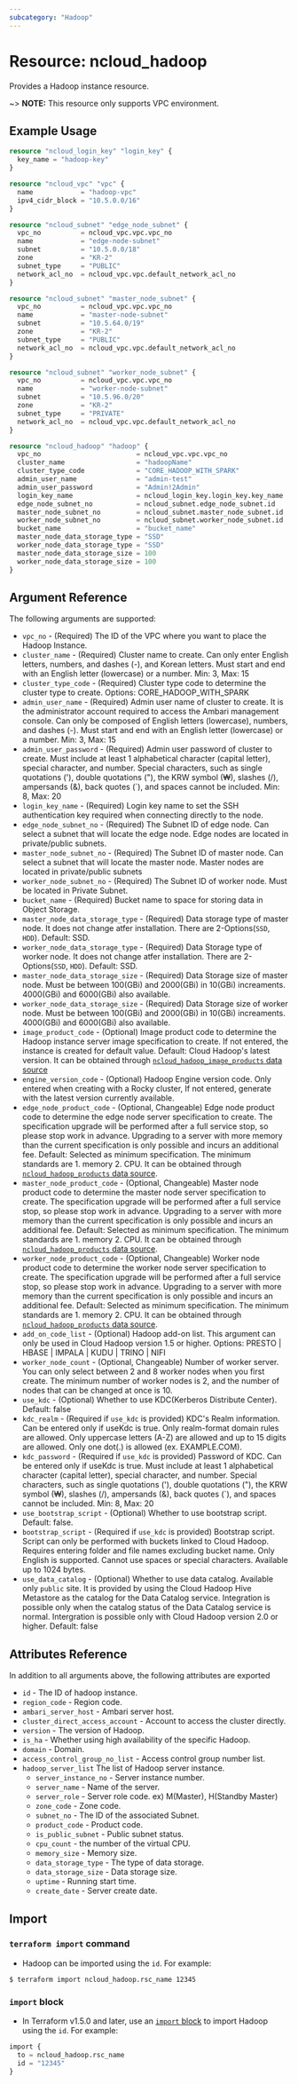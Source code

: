 ```yaml
---
subcategory: "Hadoop"
---
```



# Resource: ncloud_hadoop

Provides a Hadoop instance resource.

~> **NOTE:** This resource only supports VPC environment.

## Example Usage

```terraform
resource "ncloud_login_key" "login_key" {
  key_name = "hadoop-key"
}

resource "ncloud_vpc" "vpc" {
  name            = "hadoop-vpc"
  ipv4_cidr_block = "10.5.0.0/16"
}

resource "ncloud_subnet" "edge_node_subnet" {
  vpc_no          = ncloud_vpc.vpc.vpc_no
  name            = "edge-node-subnet"
  subnet          = "10.5.0.0/18"
  zone            = "KR-2"
  subnet_type     = "PUBLIC"
  network_acl_no  = ncloud_vpc.vpc.default_network_acl_no
}

resource "ncloud_subnet" "master_node_subnet" {
  vpc_no          = ncloud_vpc.vpc.vpc_no
  name            = "master-node-subnet"
  subnet          = "10.5.64.0/19"
  zone            = "KR-2"
  subnet_type     = "PUBLIC"
  network_acl_no  = ncloud_vpc.vpc.default_network_acl_no
}

resource "ncloud_subnet" "worker_node_subnet" {
  vpc_no          = ncloud_vpc.vpc.vpc_no
  name            = "worker-node-subnet"
  subnet          = "10.5.96.0/20"
  zone            = "KR-2"
  subnet_type     = "PRIVATE"
  network_acl_no  = ncloud_vpc.vpc.default_network_acl_no
}

resource "ncloud_hadoop" "hadoop" {
  vpc_no                        = ncloud_vpc.vpc.vpc_no
  cluster_name                  = "hadoopName"
  cluster_type_code             = "CORE_HADOOP_WITH_SPARK"
  admin_user_name               = "admin-test"
  admin_user_password           = "Admin!2Admin"
  login_key_name                = ncloud_login_key.login_key.key_name
  edge_node_subnet_no           = ncloud_subnet.edge_node_subnet.id
  master_node_subnet_no         = ncloud_subnet.master_node_subnet.id
  worker_node_subnet_no         = ncloud_subnet.worker_node_subnet.id
  bucket_name                   = "bucket_name"
  master_node_data_storage_type = "SSD"
  worker_node_data_storage_type = "SSD"
  master_node_data_storage_size = 100
  worker_node_data_storage_size = 100
}
```


## Argument Reference

The following arguments are supported:

* `vpc_no` - (Required) The ID of the VPC where you want to place the Hadoop Instance.
* `cluster_name` - (Required) Cluster name to create. Can only enter English letters, numbers, and dashes (-), and Korean letters. Must start and end with an English letter (lowercase) or a number. Min: 3, Max: 15
* `cluster_type_code` - (Required) Cluster type code to determine the cluster type to create. Options: CORE_HADOOP_WITH_SPARK 
* `admin_user_name` - (Required) Admin user name of cluster to create. It is the administrator account required to access the Ambari management console. Can only be composed of English letters (lowercase), numbers, and dashes (-).  Must start and end with an English letter (lowercase) or a number.  Min: 3, Max: 15
* `admin_user_password` - (Required) Admin user password of cluster to create. Must include at least 1 alphabetical character (capital letter), special character, and number. Special characters, such as single quotations ('), double quotations ("), the KRW symbol (₩), slashes (/), ampersands (&), back quotes (`), and spaces cannot be included. Min: 8, Max: 20
* `login_key_name` - (Required) Login key name to set the SSH authentication key required when connecting directly to the node.
* `edge_node_subnet_no` - (Required) The Subnet ID of edge node. Can select a subnet that will locate the edge node. Edge nodes are located in private/public subnets.
* `master_node_subnet_no` - (Required) The Subnet ID of master node. Can select a subnet that will locate the master node.  Master nodes are located in private/public subnets
* `worker_node_subnet_no` - (Required) The Subnet ID of worker node. Must be located in Private Subnet.
* `bucket_name` - (Required) Bucket name to space for storing data in Object Storage.
* `master_node_data_storage_type` - (Required) Data storage type of master node. It does not change atfer installation. There are 2-Options(`SSD`, `HDD`). Default: SSD.
* `worker_node_data_storage_type` - (Required) Data Storage type of worker node. It does not change atfer installation. There are 2-Options(`SSD`, `HDD`). Default: SSD.
* `master_node_data_storage_size` - (Required) Data Storage size of master node. Must be between 100(GBi) and 2000(GBi) in 10(GBi) increaments. 4000(GBi) and 6000(GBi) also available.
* `worker_node_data_storage_size` - (Required) Data Storage size of worker node. Must be between 100(GBi) and 2000(GBi) in 10(GBi) increaments. 4000(GBi) and 6000(GBi) also available.
* `image_product_code` - (Optional) Image product code to determine the Hadoop instance server image specification to create. If not entered, the instance is created for default value. Default: Cloud Hadoop's latest version. It can be obtained through [`ncloud_hadoop_image_products` data source](../data-sources/hadoop_image_products.md)
* `engine_version_code` - (Optional) Hadoop Engine version code. Only entered when creating with a Rocky cluster, If not entered, generate with the latest version currently available.
* `edge_node_product_code` - (Optional, Changeable) Edge node product code to determine the edge node server specification to create. The specification upgrade will be performed after a full service stop, so please stop work in advance. Upgrading to a server with more memory than the current specification is only possible and incurs an additional fee. Default: Selected as minimum specification. The minimum standards are 1. memory 2. CPU. It can be obtained through [`ncloud_hadoop_products` data source](../data-source/hadoop_products.md).
* `master_node_product_code` - (Optional, Changeable) Master node product code to determine the master node server specification to create. The specification upgrade will be performed after a full service stop, so please stop work in advance. Upgrading to a server with more memory than the current specification is only possible and incurs an additional fee. Default: Selected as minimum specification. The minimum standards are 1. memory 2. CPU. It can be obtained through [`ncloud_hadoop_products` data source](../data-sources/hadoop_products.md).
* `worker_node_product_code` - (Optional, Changeable) Worker node product code to determine the worker node server specification to create. The specification upgrade will be performed after a full service stop, so please stop work in advance. Upgrading to a server with more memory than the current specification is only possible and incurs an additional fee. Default: Selected as minimum specification. The minimum standards are 1. memory 2. CPU. It can be obtained through [`ncloud_hadoop_products` data source](../data-sources/hadoop_products.md).
* `add_on_code_list` - (Optional) Hadoop add-on list. This argument can only be used in Cloud Hadoop version 1.5 or higher. Options: PRESTO | HBASE | IMPALA | KUDU | TRINO | NIFI
* `worker_node_count` - (Optional, Changeable) Number of worker server. You can only select between 2 and 8 worker nodes when you first create. The minimum number of worker nodes is 2, and the number of nodes that can be changed at once is 10.
* `use_kdc` - (Optional) Whether to use KDC(Kerberos Distribute Center). Default: false
* `kdc_realm` - (Required if `use_kdc` is provided) KDC's Realm information. Can be entered only if useKdc is true. Only realm-format domain rules are allowed. Only uppercase letters (A-Z) are allowed and up to 15 digits are allowed. Only one dot(.) is allowed (ex. EXAMPLE.COM). 
* `kdc_password` - (Required if `use_kdc` is provided) Password of KDC. Can be entered only if useKdc is true. Must include at least 1 alphabetical character (capital letter), special character, and number. Special characters, such as single quotations ('), double quotations ("), the KRW symbol (₩), slashes (/), ampersands (&), back quotes (`), and spaces cannot be included. Min: 8, Max: 20
* `use_bootstrap_script` - (Optional) Whether to use bootstrap script. Default: false.
* `bootstrap_script` - (Required if `use_kdc` is provided) Bootstrap script. Script can only be performed with buckets linked to Cloud Hadoop. Requires entering folder and file names excluding bucket name. Only English is supported. Cannot use spaces or special characters. Available up to 1024 bytes.
* `use_data_catalog` - (Optional) Whether to use data catalog. Available only `public` site. It is provided by using the Cloud Hadoop Hive Metastore as the catalog for the Data Catalog service. Integration is possible only when the catalog status of the Data Catalog service is normal. Intergration is possible only with Cloud Hadoop version 2.0 or higher. Default: false

## Attributes Reference

In addition to all arguments above, the following attributes are exported

* `id` - The ID of hadoop instance.
* `region_code` - Region code.
* `ambari_server_host` - Ambari server host.
* `cluster_direct_access_account` - Account to access the cluster directly.
* `version` - The version of Hadoop.
* `is_ha` - Whether using high availability of the specific Hadoop.
* `domain` - Domain.
* `access_control_group_no_list` - Access control group number list.
* `hadoop_server_list` The list of Hadoop server instance.
  * `server_instance_no` - Server instance number.
  * `server_name` - Name of the server.
  * `server_role` - Server role code. ex) M(Master), H(Standby Master)
  * `zone_code` - Zone code.
  * `subnet_no` - The ID of the associated Subnet.
  * `product_code` - Product code.
  * `is_public_subnet` - Public subnet status.
  * `cpu_count` - the number of the virtual CPU.
  * `memory_size` - Memory size.
  * `data_storage_type` - The type of data storage.
  * `data_storage_size` - Data storage size.
  * `uptime` - Running start time.
  * `create_date` - Server create date. 

## Import

### `terraform import` command

* Hadoop can be imported using the `id`. For example:

```console
$ terraform import ncloud_hadoop.rsc_name 12345
```

### `import` block

* In Terraform v1.5.0 and later, use an [`import` block](https://developer.hashicorp.com/terraform/language/import) to import Hadoop using the `id`. For example:

```terraform
import {
  to = ncloud_hadoop.rsc_name
  id = "12345"
}
```
